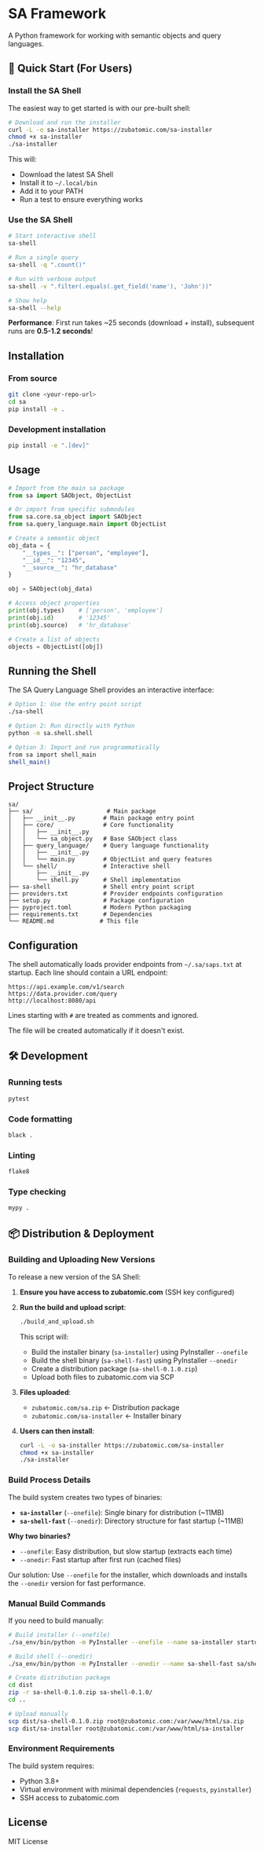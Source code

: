 # SA Framework

A Python framework for working with semantic objects and query languages.

## 🚀 Quick Start (For Users)

### Install the SA Shell

The easiest way to get started is with our pre-built shell:

```bash
# Download and run the installer
curl -L -o sa-installer https://zubatomic.com/sa-installer
chmod +x sa-installer
./sa-installer
```

This will:
- Download the latest SA Shell
- Install it to `~/.local/bin`
- Add it to your PATH
- Run a test to ensure everything works

### Use the SA Shell

```bash
# Start interactive shell
sa-shell

# Run a single query
sa-shell -q ".count()"

# Run with verbose output
sa-shell -v ".filter(.equals(.get_field('name'), 'John'))"

# Show help
sa-shell --help
```

**Performance**: First run takes ~25 seconds (download + install), subsequent runs are **0.5-1.2 seconds**!

## Installation

### From source
```bash
git clone <your-repo-url>
cd sa
pip install -e .
```

### Development installation
```bash
pip install -e ".[dev]"
```

## Usage

```python
# Import from the main sa package
from sa import SAObject, ObjectList

# Or import from specific submodules
from sa.core.sa_object import SAObject
from sa.query_language.main import ObjectList

# Create a semantic object
obj_data = {
    "__types__": ["person", "employee"],
    "__id__": "12345",
    "__source__": "hr_database"
}

obj = SAObject(obj_data)

# Access object properties
print(obj.types)    # ['person', 'employee']
print(obj.id)       # '12345'
print(obj.source)   # 'hr_database'

# Create a list of objects
objects = ObjectList([obj])
```

## Running the Shell

The SA Query Language Shell provides an interactive interface:

```bash
# Option 1: Use the entry point script
./sa-shell

# Option 2: Run directly with Python
python -m sa.shell.shell

# Option 3: Import and run programmatically
from sa import shell_main
shell_main()
```

## Project Structure

```
sa/
├── sa/                     # Main package
│   ├── __init__.py        # Main package entry point
│   ├── core/              # Core functionality
│   │   ├── __init__.py
│   │   └── sa_object.py   # Base SAObject class
│   ├── query_language/    # Query language functionality
│   │   ├── __init__.py
│   │   └── main.py        # ObjectList and query features
│   └── shell/             # Interactive shell
│       ├── __init__.py
│       └── shell.py       # Shell implementation
├── sa-shell               # Shell entry point script
├── providers.txt          # Provider endpoints configuration
├── setup.py               # Package configuration
├── pyproject.toml         # Modern Python packaging
├── requirements.txt       # Dependencies
└── README.md             # This file
```

## Configuration

The shell automatically loads provider endpoints from `~/.sa/saps.txt` at startup. Each line should contain a URL endpoint:

```
https://api.example.com/v1/search
https://data.provider.com/query
http://localhost:8080/api
```

Lines starting with `#` are treated as comments and ignored.

The file will be created automatically if it doesn't exist.

## 🛠️ Development

### Running tests
```bash
pytest
```

### Code formatting
```bash
black .
```

### Linting
```bash
flake8
```

### Type checking
```bash
mypy .
```

## 📦 Distribution & Deployment

### Building and Uploading New Versions

To release a new version of the SA Shell:

1. **Ensure you have access to zubatomic.com** (SSH key configured)

2. **Run the build and upload script**:
   ```bash
   ./build_and_upload.sh
   ```

   This script will:
   - Build the installer binary (`sa-installer`) using PyInstaller `--onefile`
   - Build the shell binary (`sa-shell-fast`) using PyInstaller `--onedir`
   - Create a distribution package (`sa-shell-0.1.0.zip`)
   - Upload both files to zubatomic.com via SCP

3. **Files uploaded**:
   - `zubatomic.com/sa.zip` ← Distribution package
   - `zubatomic.com/sa-installer` ← Installer binary

4. **Users can then install**:
   ```bash
   curl -L -o sa-installer https://zubatomic.com/sa-installer
   chmod +x sa-installer
   ./sa-installer
   ```

### Build Process Details

The build system creates two types of binaries:

- **`sa-installer`** (`--onefile`): Single binary for distribution (~11MB)
- **`sa-shell-fast`** (`--onedir`): Directory structure for fast startup (~11MB)

**Why two binaries?**
- `--onefile`: Easy distribution, but slow startup (extracts each time)
- `--onedir`: Fast startup after first run (cached files)

Our solution: Use `--onefile` for the installer, which downloads and installs the `--onedir` version for fast performance.

### Manual Build Commands

If you need to build manually:

```bash
# Build installer (--onefile)
./sa_env/bin/python -m PyInstaller --onefile --name sa-installer startup.py

# Build shell (--onedir)
./sa_env/bin/python -m PyInstaller --onedir --name sa-shell-fast sa/shell/shell.py

# Create distribution package
cd dist
zip -r sa-shell-0.1.0.zip sa-shell-0.1.0/
cd ..

# Upload manually
scp dist/sa-shell-0.1.0.zip root@zubatomic.com:/var/www/html/sa.zip
scp dist/sa-installer root@zubatomic.com:/var/www/html/sa-installer
```

### Environment Requirements

The build system requires:
- Python 3.8+
- Virtual environment with minimal dependencies (`requests`, `pyinstaller`)
- SSH access to zubatomic.com

## License

MIT License 